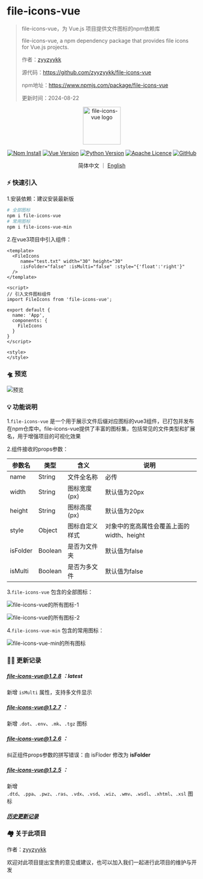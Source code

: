 # file-icons-vue

> file-icons-vue，为 Vue.js 项目提供文件图标的npm依赖库
>
> file-icons-vue, a npm dependency package that provides file icons for Vue.js projects.
>
> 作者：[zyyzyykk](https://github.com/zyyzyykk/)
>
> 源代码：https://github.com/zyyzyykk/file-icons-vue
>
> npm地址：https://www.npmjs.com/package/file-icons-vue
>
> 更新时间：2024-08-22

<p align="center"><a href="https://www.npmjs.com/package/file-icons-vue" target="_blank" rel="noopener noreferrer"><img width="100" src="https://img.kkbapps.com/logo/file-icons-vue.png" alt="file-icons-vue logo"></a></p>

<p align="center">
  <a href="https://www.npmjs.com/package/file-icons-vue"><img src="https://img.shields.io/badge/npm_install-1.6k-red" alt="Npm Install"></a>
  <a href="https://cn.vuejs.org/"><img src="https://img.shields.io/badge/vue-3.x-green?color=42b883" alt="Vue Version"></a>
  <a href="https://www.python.org/downloads/release/python-3111/"><img src="https://img.shields.io/badge/python-3.11-blue" alt="Python Version"></a>
  <a href="https://www.apache.org/licenses/"><img src="https://img.shields.io/badge/licence-Apache-orange" alt="Apache Licence"></a>
  <a href="https://github.com/zyyzyykk/file-icons-vue"><img src="https://img.shields.io/github/stars/zyyzyykk/file-icons-vue" alt="GitHub"></a>
</p>
<p align="center">简体中文 ｜ <a href="./EN/README.md" >English</a></p>

### **⚡** 快速引入

1.安装依赖：建议安装最新版

```sh
# 全部图标
npm i file-icons-vue
# 常用图标
npm i file-icons-vue-min
```

2.在vue3项目中引入组件：

```vue
<template>
  <FileIcons 
     name="test.txt" width="30" height="30" 
     :isFolder="false" :isMulti="false" :style="{'float':'right'}" 
  />
</template>

<script>
// 引入文件图标组件
import FileIcons from 'file-icons-vue';

export default {
  name: 'App',
  components: {
    FileIcons
  }
}
</script>

<style>
</style>
```

### 🛸 预览

![预览](https://img.kkbapps.com/file-icons-vue/file-icons-vue-preview1.png)

### 💡 功能说明

1.`file-icons-vue` 是一个用于展示文件后缀对应图标的vue3组件，已打包并发布在npm仓库中。file-icons-vue提供了丰富的图标集，包括常见的文件类型和扩展名，用于增强项目的可视化效果

2.组件接收的props参数：

| 参数名   | 类型    | 含义           | 说明                                      |
| -------- | ------- | -------------- | ----------------------------------------- |
| name     | String  | 文件全名称     | 必传                                      |
| width    | String  | 图标宽度(px)   | 默认值为20px                              |
| height   | String  | 图标高度(px)   | 默认值为20px                              |
| style    | Object  | 图标自定义样式 | 对象中的宽高属性会覆盖上面的width、height |
| isFolder | Boolean | 是否为文件夹   | 默认值为false                             |
| isMulti  | Boolean | 是否为多文件   | 默认值为false                             |

3.`file-icons-vue` 包含的全部图标：

![file-icons-vue的所有图标-1](https://img.kkbapps.com/file-icons-vue/1-1.2.8.png)

![file-icons-vue的所有图标-2](https://img.kkbapps.com/file-icons-vue/2-1.2.8.png)

4.`file-icons-vue-min` 包含的常用图标：

![file-icons-vue-min的所有图标](https://img.kkbapps.com/file-icons-vue/1.0.6-min.png)

### 👨‍💻 更新记录

##### file-icons-vue@1.2.8 ：latest

新增 `isMulti` 属性，支持多文件显示

##### file-icons-vue@1.2.7 ：

新增 `.dot`、`.env`、`.mk`、`.tgz` 图标

##### file-icons-vue@1.2.6 ：

纠正组件props参数的拼写错误：由 isFloder 修改为 **isFolder**

##### file-icons-vue@1.2.5 ：

新增 `.dtd`、`.ppa`、`.pwz`、`.ras`、`.vdx`、`.vsd`、`.wiz`、`.wmv`、`.wsdl`、`.xhtml`、`.xsl` 图标

##### [历史更新记录](./UPDATE.md)

### 🏘️ 关于此项目

作者：[zyyzyykk](https://github.com/zyyzyykk/)

欢迎对此项目提出宝贵的意见或建议，也可以加入我们一起进行此项目的维护与开发
